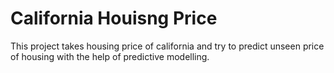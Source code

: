 # California Houisng Price
This project takes housing price of california and try to predict unseen price of housing with the help of predictive modelling.
